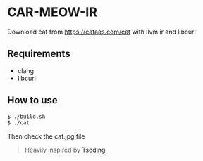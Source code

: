 # CAR-MEOW-IR
Download cat from https://cataas.com/cat with llvm ir and libcurl

## Requirements
- clang
- libcurl

## How to use

```sh
$ ./build.sh
$ ./cat
```

Then check the cat.jpg file

> Heavily inspired by [Tsoding](https://www.youtube.com/watch?v=rzXEsactdT4&t=1245s&pp=ygUkdHNvZGluZyBwcm9ncmFtbWluZyB3aXRoIG5vIGxhbmd1YWdl)
